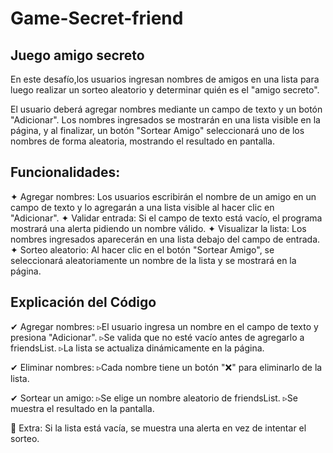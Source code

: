 # Game-Secret-friend
## Juego amigo secreto

En este desafío,los usuarios ingresan nombres de amigos en una lista para luego realizar un sorteo aleatorio y determinar quién es el "amigo secreto".

El usuario deberá agregar nombres mediante un campo de texto y un botón "Adicionar". Los nombres ingresados se mostrarán en una lista visible en la página, y al finalizar, un botón "Sortear Amigo" seleccionará uno de los nombres de forma aleatoria, mostrando el resultado en pantalla.

## Funcionalidades:

✦ Agregar nombres: Los usuarios escribirán el nombre de un amigo en un campo de texto y lo agregarán a una lista visible al hacer clic en "Adicionar".
✦ Validar entrada: Si el campo de texto está vacío, el programa mostrará una alerta pidiendo un nombre válido.
✦ Visualizar la lista: Los nombres ingresados aparecerán en una lista debajo del campo de entrada.
✦ Sorteo aleatorio: Al hacer clic en el botón "Sortear Amigo", se seleccionará aleatoriamente un nombre de la lista y se mostrará en la página.

## Explicación del Código

✔ Agregar nombres:
▹El usuario ingresa un nombre en el campo de texto y presiona "Adicionar".
▹Se valida que no esté vacío antes de agregarlo a friendsList.
▹La lista se actualiza dinámicamente en la página.

✔ Eliminar nombres:
▹Cada nombre tiene un botón "❌" para eliminarlo de la lista.

✔ Sortear un amigo:
▹Se elige un nombre aleatorio de friendsList.
▹Se muestra el resultado en la pantalla.

📌 Extra:
Si la lista está vacía, se muestra una alerta en vez de intentar el sorteo.

